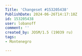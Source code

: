 ```yaml
---
Title: 'Changeset #153205438'
PublishDate: 2024-06-26T14:17:18Z
id: 153205438
user: lobanoff
comment: ''
created_by: JOSM/1.5 (19039 ru)
tags:
- Montenegro

---
```

